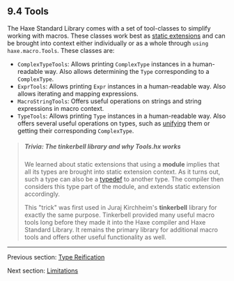 ## 9.4 Tools

The Haxe Standard Library comes with a set of tool-classes to simplify working with macros. These classes work best as [static extensions](lf-static-extension.md) and can be brought into context either individually or as a whole through `using haxe.macro.Tools`. These classes are:



* `ComplexTypeTools`: Allows printing `ComplexType` instances in a human-readable way. Also allows determining the `Type` corresponding to a `ComplexType`.
* `ExprTools`: Allows printing `Expr` instances in a human-readable way. Also allows iterating and mapping expressions.
* `MacroStringTools`: Offers useful operations on strings and string expressions in macro context.
* `TypeTools`: Allows printing `Type` instances in a human-readable way. Also offers several useful operations on types, such as [unifying](type-systemunification.md) them or getting their corresponding `ComplexType`.



> ##### Trivia: The tinkerbell library and why Tools.hx works
>
> We learned about static extensions that using a **module** implies that all its types are brought into static extension context. As it turns out, such a type can also be a [typedef](type-systemtypedef.md) to another type. The compiler then considers this type part of the module, and extends static extension accordingly.
> 
> This "trick" was first used in Juraj Kirchheim's **tinkerbell** library for exactly the same purpose. Tinkerbell provided many useful macro tools long before they made it into the Haxe compiler and Haxe Standard Library. It remains the primary library for additional macro tools and offers other useful functionality as well.

---

Previous section: [Type Reification](macro-reification-type.md)

Next section: [Limitations](macro-limitations.md)
